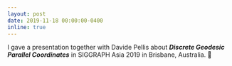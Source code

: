 ```yaml
---
layout: post
date: 2019-11-18 00:00:00-0400
inline: true
---
```


I gave a presentation together with Davide Pellis about ***Discrete Geodesic Parallel Coordinates*** in SIGGRAPH Asia 2019 in Brisbane, Australia. :koala:
